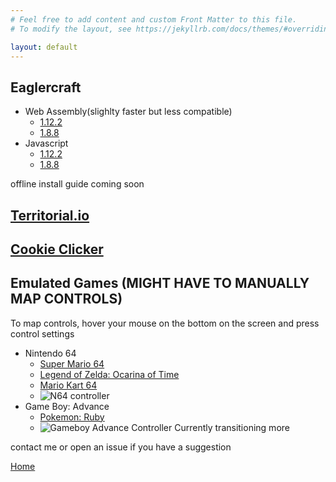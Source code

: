 ```yaml
---
# Feel free to add content and custom Front Matter to this file.
# To modify the layout, see https://jekyllrb.com/docs/themes/#overriding-theme-defaults

layout: default
---
```

## Eaglercraft

- Web Assembly(slighlty faster but less compatible)
    - [1.12.2](/eaglercraftwasm/1122.html)
    - [1.8.8](/eaglercraftwasm/188.html)
- Javascript
    - [1.12.2](/eaglercraftjs/1122.html)
    - [1.8.8](/eaglercraftjs/188.html)

offline install guide coming soon

## [Territorial.io](/fxclient/index.html)
## [Cookie Clicker](/cookieclicker/index.html)
## Emulated Games (MIGHT HAVE TO MANUALLY MAP CONTROLS)
To map controls, hover your mouse on the bottom on the screen and press control settings
- Nintendo 64
    - [Super Mario 64](/emu/n64/mario64/index.html)
    - [Legend of Zelda: Ocarina of Time](/emu/n64/zeldaocarin/index.html)
    - [Mario Kart 64](/emu/n64/mariokart64/index.html)
    - ![N64 controller](https://commons.wikimedia.org/wiki/File:N64-controller-annotated.jpg)
- Game Boy: Advance
    - [Pokemon: Ruby](/emu/gba/pokemonruby/index.html)
    - ![Gameboy Advance Controller](https://commons.wikimedia.org/wiki/File:GBA_Controls_detailed.png)
Currently transitioning more

contact me or open an issue if you have a suggestion

[Home](https://omaribnzakaria.github.io)
